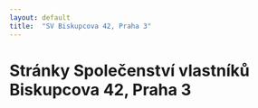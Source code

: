 ```yaml
---
layout: default
title:  "SV Biskupcova 42, Praha 3"
---
```

# Stránky Společenství vlastníků Biskupcova 42, Praha 3
